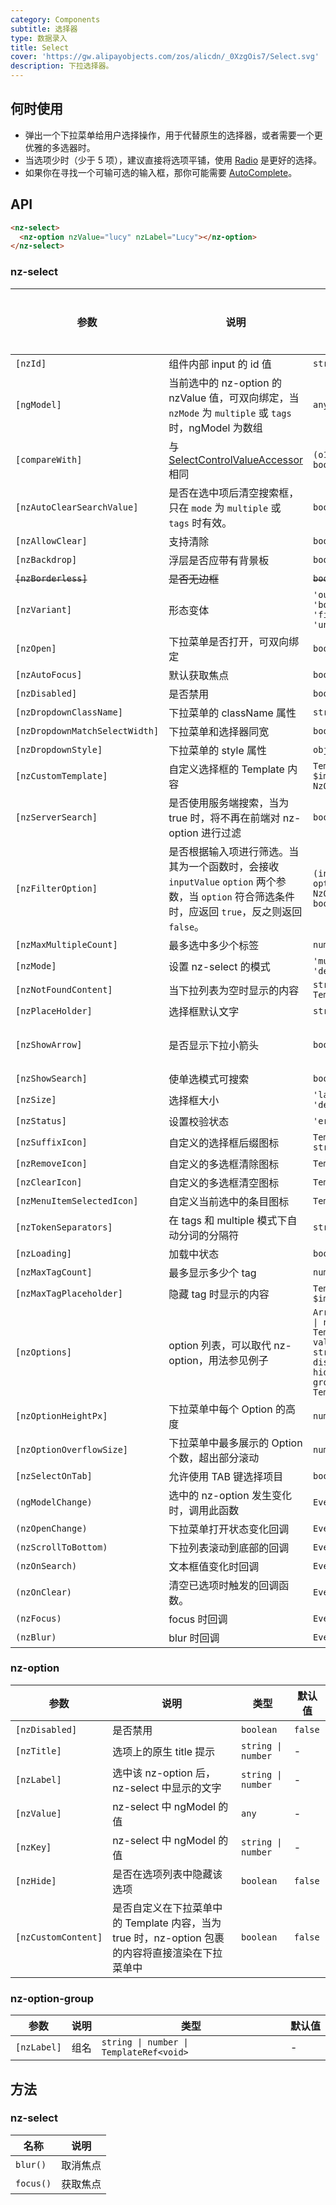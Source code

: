 ```yaml
---
category: Components
subtitle: 选择器
type: 数据录入
title: Select
cover: 'https://gw.alipayobjects.com/zos/alicdn/_0XzgOis7/Select.svg'
description: 下拉选择器。
---
```


## 何时使用

- 弹出一个下拉菜单给用户选择操作，用于代替原生的选择器，或者需要一个更优雅的多选器时。
- 当选项少时（少于 5 项），建议直接将选项平铺，使用 [Radio](/components/radio/zh) 是更好的选择。
- 如果你在寻找一个可输可选的输入框，那你可能需要 [AutoComplete](/components/auto-complete/zh)。

## API

```html
<nz-select>
  <nz-option nzValue="lucy" nzLabel="Lucy"></nz-option>
</nz-select>
```

### nz-select

| 参数                           | 说明                                                                                                                                             | 类型                                                                                                                                                                      | 默认值                          | 全局配置 |
| ------------------------------ | ------------------------------------------------------------------------------------------------------------------------------------------------ | ------------------------------------------------------------------------------------------------------------------------------------------------------------------------- | ------------------------------- | -------- |
| `[nzId]`                       | 组件内部 input 的 id 值                                                                                                                          | `string`                                                                                                                                                                  | -                               |
| `[ngModel]`                    | 当前选中的 nz-option 的 nzValue 值，可双向绑定，当 `nzMode` 为 `multiple` 或 `tags` 时，ngModel 为数组                                           | `any \| any[]`                                                                                                                                                            | -                               |
| `[compareWith]`                | 与 [SelectControlValueAccessor](https://angular.cn/api/forms/SelectControlValueAccessor) 相同                                                    | `(o1: any, o2: any) => boolean`                                                                                                                                           | `(o1: any, o2: any) => o1===o2` |
| `[nzAutoClearSearchValue]`     | 是否在选中项后清空搜索框，只在 `mode` 为 `multiple` 或 `tags` 时有效。                                                                           | `boolean`                                                                                                                                                                 | `true`                          |
| `[nzAllowClear]`               | 支持清除                                                                                                                                         | `boolean`                                                                                                                                                                 | `false`                         |
| `[nzBackdrop]`                 | 浮层是否应带有背景板                                                                                                                             | `boolean`                                                                                                                                                                 | `false`                         |
| ~~`[nzBorderless]`~~           | ~~是否无边框~~                                                                                                                                   | ~~`boolean`~~                                                                                                                                                             | ~~`false`~~                     | ~~✅~~   |
| `[nzVariant]`                  | 形态变体                                                                                                                                         | `'outlined' \| 'borderless' \| 'filled' \| 'underlined'`                                                                                                                  | `'outlined'`                    | ✅       |
| `[nzOpen]`                     | 下拉菜单是否打开，可双向绑定                                                                                                                     | `boolean`                                                                                                                                                                 | `false`                         |
| `[nzAutoFocus]`                | 默认获取焦点                                                                                                                                     | `boolean`                                                                                                                                                                 | `false`                         |
| `[nzDisabled]`                 | 是否禁用                                                                                                                                         | `boolean`                                                                                                                                                                 | `false`                         |
| `[nzDropdownClassName]`        | 下拉菜单的 className 属性                                                                                                                        | `string \| string[]`                                                                                                                                                      | -                               |
| `[nzDropdownMatchSelectWidth]` | 下拉菜单和选择器同宽                                                                                                                             | `boolean`                                                                                                                                                                 | `true`                          |
| `[nzDropdownStyle]`            | 下拉菜单的 style 属性                                                                                                                            | `object`                                                                                                                                                                  | -                               |
| `[nzCustomTemplate]`           | 自定义选择框的 Template 内容                                                                                                                     | `TemplateRef<{ $implicit: NzOptionComponent }>`                                                                                                                           | -                               |
| `[nzServerSearch]`             | 是否使用服务端搜索，当为 true 时，将不再在前端对 nz-option 进行过滤                                                                              | `boolean`                                                                                                                                                                 | `false`                         |
| `[nzFilterOption]`             | 是否根据输入项进行筛选。当其为一个函数时，会接收 `inputValue` `option` 两个参数，当 `option` 符合筛选条件时，应返回 `true`，反之则返回 `false`。 | `(input?: string, option?: NzOptionComponent) => boolean;`                                                                                                                | -                               |
| `[nzMaxMultipleCount]`         | 最多选中多少个标签                                                                                                                               | `number`                                                                                                                                                                  | `Infinity`                      |
| `[nzMode]`                     | 设置 nz-select 的模式                                                                                                                            | `'multiple' \| 'tags' \| 'default'`                                                                                                                                       | `'default'`                     |
| `[nzNotFoundContent]`          | 当下拉列表为空时显示的内容                                                                                                                       | `string \| TemplateRef<void>`                                                                                                                                             | -                               |
| `[nzPlaceHolder]`              | 选择框默认文字                                                                                                                                   | `string`                                                                                                                                                                  | -                               |
| `[nzShowArrow]`                | 是否显示下拉小箭头                                                                                                                               | `boolean`                                                                                                                                                                 | 单选为 `true`，多选为 `false`   |
| `[nzShowSearch]`               | 使单选模式可搜索                                                                                                                                 | `boolean`                                                                                                                                                                 | `false`                         |
| `[nzSize]`                     | 选择框大小                                                                                                                                       | `'large' \| 'small' \| 'default'`                                                                                                                                         | `'default'`                     |
| `[nzStatus]`                   | 设置校验状态                                                                                                                                     | `'error' \| 'warning'`                                                                                                                                                    | -                               |
| `[nzSuffixIcon]`               | 自定义的选择框后缀图标                                                                                                                           | `TemplateRef<any> \| string`                                                                                                                                              | -                               | ✅       |
| `[nzRemoveIcon]`               | 自定义的多选框清除图标                                                                                                                           | `TemplateRef<any>`                                                                                                                                                        | -                               |
| `[nzClearIcon]`                | 自定义的多选框清空图标                                                                                                                           | `TemplateRef<any>`                                                                                                                                                        | -                               |
| `[nzMenuItemSelectedIcon]`     | 自定义当前选中的条目图标                                                                                                                         | `TemplateRef<any>`                                                                                                                                                        | -                               |
| `[nzTokenSeparators]`          | 在 tags 和 multiple 模式下自动分词的分隔符                                                                                                       | `string[]`                                                                                                                                                                | `[]`                            |
| `[nzLoading]`                  | 加载中状态                                                                                                                                       | `boolean`                                                                                                                                                                 | `false`                         |
| `[nzMaxTagCount]`              | 最多显示多少个 tag                                                                                                                               | `number`                                                                                                                                                                  | -                               |
| `[nzMaxTagPlaceholder]`        | 隐藏 tag 时显示的内容                                                                                                                            | `TemplateRef<{ $implicit: any[] }>`                                                                                                                                       | -                               |
| `[nzOptions]`                  | option 列表，可以取代 nz-option，用法参见例子                                                                                                    | `Array<{ label: string \| number \| TemplateRef<any>; value: any; key?: string \| number; disabled?: boolean; hide?: boolean; groupLabel?: string \| TemplateRef<any>;}>` | -                               |
| `[nzOptionHeightPx]`           | 下拉菜单中每个 Option 的高度                                                                                                                     | `number`                                                                                                                                                                  | `32`                            | ✅       |
| `[nzOptionOverflowSize]`       | 下拉菜单中最多展示的 Option 个数，超出部分滚动                                                                                                   | `number`                                                                                                                                                                  | `8`                             |
| `[nzSelectOnTab]`              | 允许使用 TAB 键选择项目                                                                                                                          | `boolean`                                                                                                                                                                 | `false`                         |
| `(ngModelChange)`              | 选中的 nz-option 发生变化时，调用此函数                                                                                                          | `EventEmitter<any[]>`                                                                                                                                                     | -                               |
| `(nzOpenChange)`               | 下拉菜单打开状态变化回调                                                                                                                         | `EventEmitter<boolean>`                                                                                                                                                   | -                               |
| `(nzScrollToBottom)`           | 下拉列表滚动到底部的回调                                                                                                                         | `EventEmitter<any>`                                                                                                                                                       | -                               |
| `(nzOnSearch)`                 | 文本框值变化时回调                                                                                                                               | `EventEmitter<string>`                                                                                                                                                    | -                               |
| `(nzOnClear)`                  | 清空已选项时触发的回调函数。                                                                                                                     | `EventEmitter<any>`                                                                                                                                                       | -                               |
| `(nzFocus)`                    | focus 时回调                                                                                                                                     | `EventEmitter<any>`                                                                                                                                                       | -                               |
| `(nzBlur)`                     | blur 时回调                                                                                                                                      | `EventEmitter<any>`                                                                                                                                                       | -                               |

### nz-option

| 参数                | 说明                                                                                             | 类型               | 默认值  |
| ------------------- | ------------------------------------------------------------------------------------------------ | ------------------ | ------- |
| `[nzDisabled]`      | 是否禁用                                                                                         | `boolean`          | `false` |
| `[nzTitle]`         | 选项上的原生 title 提示                                                                          | `string \| number` | -       |
| `[nzLabel]`         | 选中该 nz-option 后，nz-select 中显示的文字                                                      | `string \| number` | -       |
| `[nzValue]`         | nz-select 中 ngModel 的值                                                                        | `any`              | -       |
| `[nzKey]`           | nz-select 中 ngModel 的值                                                                        | `string \| number` | -       |
| `[nzHide]`          | 是否在选项列表中隐藏该选项                                                                       | `boolean`          | `false` |
| `[nzCustomContent]` | 是否自定义在下拉菜单中的 Template 内容，当为 true 时，nz-option 包裹的内容将直接渲染在下拉菜单中 | `boolean`          | `false` |

### nz-option-group

| 参数        | 说明 | 类型                                    | 默认值 |
| ----------- | ---- | --------------------------------------- | ------ |
| `[nzLabel]` | 组名 | `string \| number \| TemplateRef<void>` | -      |

## 方法

### nz-select

| 名称      | 说明     |
| --------- | -------- |
| `blur()`  | 取消焦点 |
| `focus()` | 获取焦点 |
